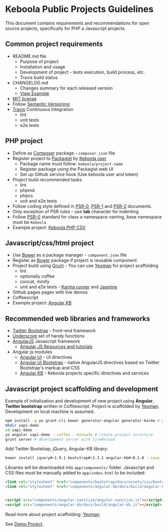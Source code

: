 # Keboola Public Projects Guidelines

This document contains requirements and recommendations for open source projects, specifically for PHP a Javascript projects.

## Common project requirements

 - README.md file
   - Purpose of project
   - Installation and usage
   - Development of project - tests execution, build process, etc.
   - Travis build status
 - CHANGELOG.md
   - Changes summary for each released version
   - [View Example](https://github.com/keboola/storage-api-php-client/blob/master/CHANGELOG.md)
 - [MIT license](http://en.wikipedia.org/wiki/MIT_License)
 - Follow [Semantic Versioning](http://semver.org/)
 - [Travis](https://travis-ci.org/) Continuous Integration
   - lint
   - unit tests
   - e2e tests


## PHP project 
 - Define as [Composer](https://getcomposer.org/) package - `composer.json` file
 - Register project to [Packagist](https://packagist.org/) by [Keboola user](https://packagist.org/packages/keboola)
   - Package name must follow: `keboola/project-name`
   - Register package using the Packagist web UI
   - Set up Github service hook (Use keboola user and token)
 - Project build recommended tasks
   - lint
   - phpmd
   - phpcs 
   - unit and e2e tests
 - Follow coding style defined in [PSR-0](https://github.com/php-fig/fig-standards/blob/master/accepted/PSR-0.md), [PSR-1](https://github.com/php-fig/fig-standards/blob/master/accepted/PSR-1-basic-coding-standard.md) and [PSR-2](https://github.com/php-fig/fig-standards/blob/master/accepted/PSR-2-coding-style-guide.md) documents.
 - Only exception of PSR rules - use **tab** character for indenting
 - Follow [PSR-0](https://github.com/php-fig/fig-standards/blob/master/accepted/PSR-0.md) standard for class a namespace naming, base namespace must be `Keboola`
 - Example project: [Keboola PHP CSV](https://github.com/keboola/php-csv)

## Javascript/css/html project
 - Use [Bower](http://twitter.github.io/bower/) as a package manager - `component.json` file
 - Register as [Bower](http://twitter.github.io/bower/) package if project is reusable component
 - Project build using [Grunt](http://gruntjs.com/) - You can use [Yeoman](http://yeoman.io/) for project scaffolding
   - lint
   - optionally coffee
   - concat, minify
   - unit and e2e tests -  [Karma runner](http://karma-runner.github.io/0.8/index.html) and [Jasmine](http://pivotal.github.com/jasmine/)
 - Github pages pages with live demos
 - Coffeescript
 - Example project: [Angular KB](https://github.com/keboola/angular-kb)


## Recommended web libraries and frameworks

 - [Twitter Bootstrap](http://keboola.github.com/angular-kb) - front-end framework 
 - [Underscore](http://underscorejs.org/) set of handy functions
 - [AngularJS](http://angularjs.org/) Javascript framework
   - [Angular JS Resources and tutorials](https://github.com/kahlil/angular-resources?source=cr) 
 - Angular js modules
   - [Angular UI](http://angular-ui.github.com/) - UI directives
   - [Angular UI Bootstrap](http://angular-ui.github.io/bootstrap/) - native AngularJS directives based on Twitter Bootstrap's markup and CSS
   - [Angular KB](http://keboola.github.com/angular-kb) - Keboola projects specific directives and services

## Javascript project scaffolding and development
Example of initialization and development of new project using **Angular**, **Twitter bootstrap** written in Coffeescript.
Project is scaffolded by [Yeoman](http://yeoman.io/).
Development on local machine is assumed.

```bash
npm install -g yo grunt-cli bower generator-angular generator-karma # global libraries
mkdir sapi-demo
cd sapi-demo
yo angular sapi-demo --coffee --minsafe # create project structure
grunt server # development server with liveReload
```

Add Twitter Bootstrap, jQuery, Angular-KB library:

```bash
bower install jquery#~1.9.1 bootstrap#~2.3.1 angular-kb#~0.1.0 --save
```

Libraries will be downloaded into `app/components/` folder. Javascript and CSS files must be manually added to `app/index.html` to be included:

```html
<link rel="stylesheet" href="components/bootstrap/docs/assets/css/bootstrap.css">
<link rel="stylesheet" href="components/angular-kb/docs/build/angular-kb.css">


<script src="components/angular-sanitize/angular-sanitize.js"></script>
<script src="components/angular-kb/docs/build/angular-kb.js"></script>
```

Read more about project scaffolding: [Yeoman](http://yeoman.io/gettingstarted.html)

See [Demo Project](https://github.com/keboola/sapi-demo).
